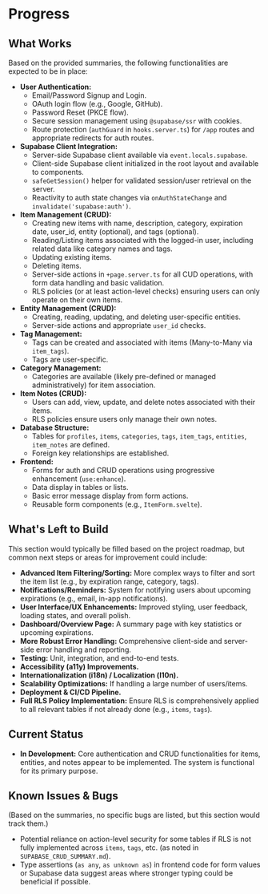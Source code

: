 # Progress

## What Works

Based on the provided summaries, the following functionalities are expected to be in place:

- **User Authentication:**
  - Email/Password Signup and Login.
  - OAuth login flow (e.g., Google, GitHub).
  - Password Reset (PKCE flow).
  - Secure session management using `@supabase/ssr` with cookies.
  - Route protection (`authGuard` in `hooks.server.ts`) for `/app` routes and appropriate redirects for auth routes.
- **Supabase Client Integration:**
  - Server-side Supabase client available via `event.locals.supabase`.
  - Client-side Supabase client initialized in the root layout and available to components.
  - `safeGetSession()` helper for validated session/user retrieval on the server.
  - Reactivity to auth state changes via `onAuthStateChange` and `invalidate('supabase:auth')`.
- **Item Management (CRUD):**
  - Creating new items with name, description, category, expiration date, user_id, entity (optional), and tags (optional).
  - Reading/Listing items associated with the logged-in user, including related data like category names and tags.
  - Updating existing items.
  - Deleting items.
  - Server-side actions in `+page.server.ts` for all CUD operations, with form data handling and basic validation.
  - RLS policies (or at least action-level checks) ensuring users can only operate on their own items.
- **Entity Management (CRUD):**
  - Creating, reading, updating, and deleting user-specific entities.
  - Server-side actions and appropriate `user_id` checks.
- **Tag Management:**
  - Tags can be created and associated with items (Many-to-Many via `item_tags`).
  - Tags are user-specific.
- **Category Management:**
  - Categories are available (likely pre-defined or managed administratively) for item association.
- **Item Notes (CRUD):**
  - Users can add, view, update, and delete notes associated with their items.
  - RLS policies ensure users only manage their own notes.
- **Database Structure:**
  - Tables for `profiles`, `items`, `categories`, `tags`, `item_tags`, `entities`, `item_notes` are defined.
  - Foreign key relationships are established.
- **Frontend:**
  - Forms for auth and CRUD operations using progressive enhancement (`use:enhance`).
  - Data display in tables or lists.
  - Basic error message display from form actions.
  - Reusable form components (e.g., `ItemForm.svelte`).

## What's Left to Build

This section would typically be filled based on the project roadmap, but common next steps or areas for improvement could include:

- **Advanced Item Filtering/Sorting:** More complex ways to filter and sort the item list (e.g., by expiration range, category, tags).
- **Notifications/Reminders:** System for notifying users about upcoming expirations (e.g., email, in-app notifications).
- **User Interface/UX Enhancements:** Improved styling, user feedback, loading states, and overall polish.
- **Dashboard/Overview Page:** A summary page with key statistics or upcoming expirations.
- **More Robust Error Handling:** Comprehensive client-side and server-side error handling and reporting.
- **Testing:** Unit, integration, and end-to-end tests.
- **Accessibility (a11y) Improvements.**
- **Internationalization (i18n) / Localization (l10n).**
- **Scalability Optimizations:** If handling a large number of users/items.
- **Deployment & CI/CD Pipeline.**
- **Full RLS Policy Implementation:** Ensure RLS is comprehensively applied to all relevant tables if not already done (e.g., `items`, `tags`).

## Current Status

- **In Development:** Core authentication and CRUD functionalities for items, entities, and notes appear to be implemented. The system is functional for its primary purpose.

## Known Issues & Bugs

(Based on the summaries, no specific bugs are listed, but this section would track them.)
- Potential reliance on action-level security for some tables if RLS is not fully implemented across `items`, `tags`, etc. (as noted in `SUPABASE_CRUD_SUMMARY.md`).
- Type assertions (`as any`, `as unknown as`) in frontend code for form values or Supabase data suggest areas where stronger typing could be beneficial if possible. 